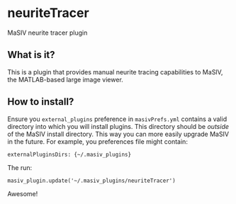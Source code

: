# neuriteTracer
MaSIV neurite tracer plugin

## What is it?
This is a plugin that provides manual neurite tracing capabilities to MaSIV, the MATLAB-based large image viewer.  


## How to install?
Ensure you ``external_plugins`` preference in ``masivPrefs.yml`` contains a valid directory into which you will install plugins. This directory should be *outside* of the MaSIV install directory. This way you can more easily upgrade MaSIV in the future. For example, you preferences file might contain:

``
externalPluginsDirs: {~/.masiv_plugins}
``

The run:

``masiv_plugin.update('~/.masiv_plugins/neuriteTracer')``

Awesome!
